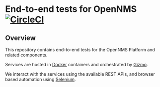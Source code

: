 # End-to-end tests for OpenNMS [![CircleCI](https://circleci.com/gh/OpenNMS/opennms-e2e.svg?style=svg)](https://circleci.com/gh/OpenNMS/opennms-e2e)

## Overview

This repository contains end-to-end tests for the OpenNMS Platform and related components.

Services are hosted in [Docker](https://www.docker.com/) containers and orchestrated by [Gizmo](https://github.com/OpenNMS/gizmo).

We interact with the services using the available REST APIs, and browser based automation using [Selenium](http://www.seleniumhq.org/).

